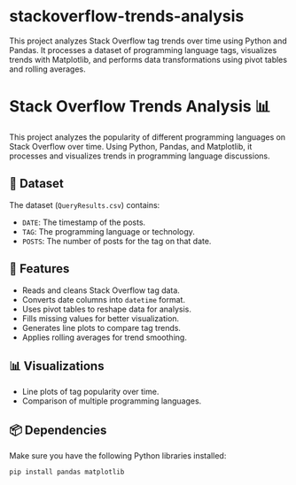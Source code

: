 # stackoverflow-trends-analysis
This project analyzes Stack Overflow tag trends over time using Python and Pandas. It processes a dataset of programming language tags, visualizes trends with Matplotlib, and performs data transformations using pivot tables and rolling averages.



# Stack Overflow Trends Analysis 📊

This project analyzes the popularity of different programming languages on Stack Overflow over time. Using Python, Pandas, and Matplotlib, it processes and visualizes trends in programming language discussions.

## 📂 Dataset
The dataset (`QueryResults.csv`) contains:
- `DATE`: The timestamp of the posts.
- `TAG`: The programming language or technology.
- `POSTS`: The number of posts for the tag on that date.

## 🔧 Features
- Reads and cleans Stack Overflow tag data.
- Converts date columns into `datetime` format.
- Uses pivot tables to reshape data for analysis.
- Fills missing values for better visualization.
- Generates line plots to compare tag trends.
- Applies rolling averages for trend smoothing.

## 📊 Visualizations
- Line plots of tag popularity over time.
- Comparison of multiple programming languages.

## 📦 Dependencies
Make sure you have the following Python libraries installed:
```sh
pip install pandas matplotlib

